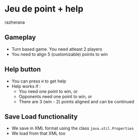 # Jeu de point + help

razherana

## Gameplay

- Turn based game. You need atleast 2 players
- You need to align 5 (customizable) points to win

## Help button

- You can press `H` to get help
- Help works if :
  - You need one point to win, or
  - Opponents need one point to win, or
  - There are 3 (win - 2) points aligned and can be continued

## Save Load functionality

- We save in XML format using the class ```java.util.Properties```
- We load from that XML too